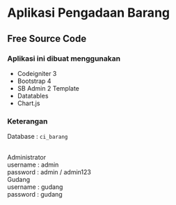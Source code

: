 # Aplikasi Pengadaan Barang<br/>
## Free Source Code<br/>

### Aplikasi ini dibuat menggunakan
- Codeigniter 3
- Bootstrap 4
- SB Admin 2 Template
- Datatables
- Chart.js

### Keterangan <br/>
Database : <code>ci_barang</code><br/>
<br/>

Administrator <br/>
username : admin <br/>
password : admin / admin123
<br/>
Gudang <br/>
username : gudang <br/>
password : gudang 
